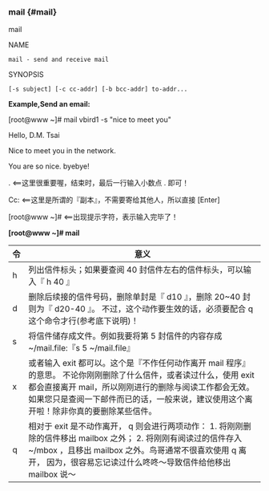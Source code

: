 ### mail {#mail}

mail

NAME

    mail - send and receive mail

SYNOPSIS

    [-s subject] [-c cc-addr] [-b bcc-addr] to-addr...

**Example,Send an email:**

[root@www ~]# mail vbird1 -s &quot;nice to meet you&quot;

Hello, D.M. Tsai

Nice to meet you in the network.

You are so nice. byebye!

. &lt;==这里很重要喔，结束时，最后一行输入小数点 . 即可！

Cc: &lt;==这里是所谓的『副本』，不需要寄给其他人，所以直接 [Enter]

[root@www ~]# &lt;==出现提示字符，表示输入完毕了！

**[root@www ~]# mail**

| 令 | 意义 |
| --- | --- |
| h | 列出信件标头；如果要查阅 40 封信件左右的信件标头，可以输入『 h 40 』 |
| d | 删除后续接的信件号码，删除单封是『 d10 』，删除 20~40 封则为『 d20-40 』。 不过，这个动作要生效的话，必须要配合 q 这个命令才行(参考底下说明)！ |
| s | 将信件储存成文件。例如我要将第 5 封信件的内容存成 ~/mail.file:『s 5 ~/mail.file』 |
| x | 或者输入 exit 都可以。这个是『不作任何动作离开 mail 程序』的意思。 不论你刚刚删除了什么信件，或者读过什么，使用 exit 都会直接离开 mail，所以刚刚进行的删除与阅读工作都会无效。 如果您只是查阅一下邮件而已的话，一般来说，建议使用这个离开啦！除非你真的要删除某些信件。 |
| q | 相对于 exit 是不动作离开， q 则会进行两项动作： 1\. 将刚刚删除的信件移出 mailbox 之外； 2\. 将刚刚有阅读过的信件存入 ~/mbox ，且移出 mailbox 之外。鸟哥通常不很喜欢使用 q 离开， 因为，很容易忘记读过什么咚咚～导致信件给他移出 mailbox 说～ |